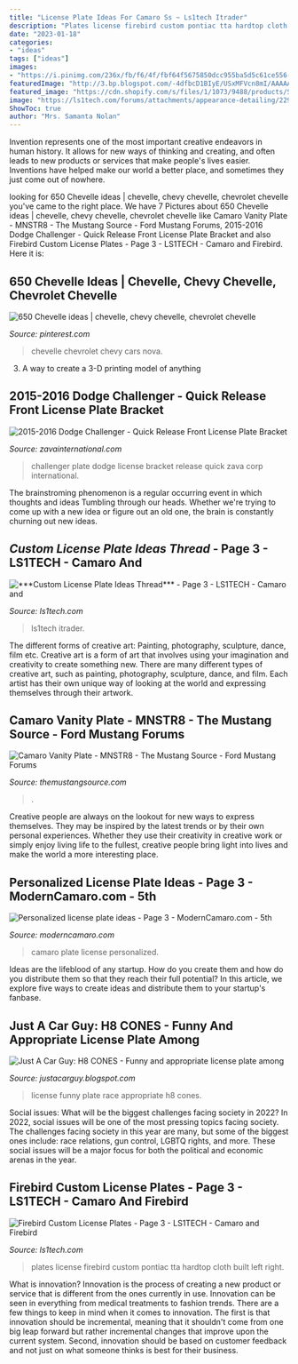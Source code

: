 ```yaml
---
title: "License Plate Ideas For Camaro Ss ~ Ls1tech Itrader"
description: "Plates license firebird custom pontiac tta hardtop cloth built left right"
date: "2023-01-18"
categories:
- "ideas"
tags: ["ideas"]
images:
- "https://i.pinimg.com/236x/fb/f6/4f/fbf64f5675850dcc955ba5d5c61ce556--chevrolet-chevelle-bow-ties.jpg"
featuredImage: "http://3.bp.blogspot.com/-4dfbcD1BIyE/USxMFVcn8mI/AAAAAAACdI4/5mptmLJVxD0/s1600/DSC_0200.JPG"
featured_image: "https://cdn.shopify.com/s/files/1/1073/9488/products/SNS1a_scat1_1024x1024.jpg?v=1458593438"
image: "https://ls1tech.com/forums/attachments/appearance-detailing/229063d1272264043-custom-license-plate-ideas-thread-0318101652-1.jpg"
ShowToc: true
author: "Mrs. Samanta Nolan"
---
```



Invention represents one of the most important creative endeavors in human history. It allows for new ways of thinking and creating, and often leads to new products or services that make people's lives easier. Inventions have helped make our world a better place, and sometimes they just come out of nowhere.

	

		
looking for 650 Chevelle ideas | chevelle, chevy chevelle, chevrolet chevelle you've came to the right place. We have 7 Pictures about 650 Chevelle ideas | chevelle, chevy chevelle, chevrolet chevelle like Camaro Vanity Plate - MNSTR8 - The Mustang Source - Ford Mustang Forums, 2015-2016 Dodge Challenger - Quick Release Front License Plate Bracket and also Firebird Custom License Plates - Page 3 - LS1TECH - Camaro and Firebird. Here it is:
		
    
## 650 Chevelle Ideas | Chevelle, Chevy Chevelle, Chevrolet Chevelle

<img loading=lazy src="https://i.pinimg.com/236x/fb/f6/4f/fbf64f5675850dcc955ba5d5c61ce556--chevrolet-chevelle-bow-ties.jpg" onerror="this.onerror=null;this.src='https://tse3.mm.bing.net/th?id=OIP.a0U1owr8ObsOkQee00J3AwAAAA&amp;pid=15.1';" alt="650 Chevelle ideas | chevelle, chevy chevelle, chevrolet chevelle">

_Source: pinterest.com_

>chevelle chevrolet chevy cars nova. 

	

3. A way to create a 3-D printing model of anything 

    
## 2015-2016 Dodge Challenger - Quick Release Front License Plate Bracket

<img loading=lazy src="https://cdn.shopify.com/s/files/1/1073/9488/products/SNS1a_scat1_1024x1024.jpg?v=1458593438" onerror="this.onerror=null;this.src='https://tse2.mm.bing.net/th?id=OIP.wgWk0D-YkXpIGpPZaGHP-AHaEr&amp;pid=15.1';" alt="2015-2016 Dodge Challenger - Quick Release Front License Plate Bracket">

_Source: zavainternational.com_

>challenger plate dodge license bracket release quick zava corp international. 

	

The brainstroming phenomenon is a regular occurring event in which thoughts and ideas Tumbling through our heads. Whether we're trying to come up with a new idea or figure out an old one, the brain is constantly churning out new ideas. 

    
## ***Custom License Plate Ideas Thread*** - Page 3 - LS1TECH - Camaro And

<img loading=lazy src="https://ls1tech.com/forums/attachments/appearance-detailing/229063d1272264043-custom-license-plate-ideas-thread-0318101652-1.jpg" onerror="this.onerror=null;this.src='https://tse2.mm.bing.net/th?id=OIP.cUxrA-uHa0WqJ2_xGFGg0AHaFj&amp;pid=15.1';" alt="***Custom License Plate Ideas Thread*** - Page 3 - LS1TECH - Camaro and">

_Source: ls1tech.com_

>ls1tech itrader. 

	

The different forms of creative art: Painting, photography, sculpture, dance, film etc.
Creative art is a form of art that involves using your imagination and creativity to create something new. There are many different types of creative art, such as painting, photography, sculpture, dance, and film. Each artist has their own unique way of looking at the world and expressing themselves through their artwork.

    
## Camaro Vanity Plate - MNSTR8 - The Mustang Source - Ford Mustang Forums

<img loading=lazy src="https://themustangsource.com/forums/attachments/f647/75102d1273070848-camaro-vanity-plate-mnstr8-monster_v8_one.jpg" onerror="this.onerror=null;this.src='https://tse2.mm.bing.net/th?id=OIP.AfTp01sqctEAYkUa4osP-gHaFj&amp;pid=15.1';" alt="Camaro Vanity Plate - MNSTR8 - The Mustang Source - Ford Mustang Forums">

_Source: themustangsource.com_

>. 

	

Creative people are always on the lookout for new ways to express themselves. They may be inspired by the latest trends or by their own personal experiences. Whether they use their creativity in creative work or simply enjoy living life to the fullest, creative people bring light into lives and make the world a more interesting place.

    
## Personalized License Plate Ideas - Page 3 - ModernCamaro.com - 5th

<img loading=lazy src="http://i48.photobucket.com/albums/f206/2chickens/BILD0521.jpg" onerror="this.onerror=null;this.src='https://tse2.mm.bing.net/th?id=OIP.XLU8uX-tzdukbnqTTrwJ7QHaFj&amp;pid=15.1';" alt="Personalized license plate ideas - Page 3 - ModernCamaro.com - 5th">

_Source: moderncamaro.com_

>camaro plate license personalized. 

	

Ideas are the lifeblood of any startup. How do you create them and how do you distribute them so that they reach their full potential? In this article, we explore five ways to create ideas and distribute them to your startup's fanbase.

    
## Just A Car Guy: H8 CONES - Funny And Appropriate License Plate Among

<img loading=lazy src="http://3.bp.blogspot.com/-4dfbcD1BIyE/USxMFVcn8mI/AAAAAAACdI4/5mptmLJVxD0/s1600/DSC_0200.JPG" onerror="this.onerror=null;this.src='https://tse4.mm.bing.net/th?id=OIP.xDNi37frrvGhWPbKgDzHzQHaFu&amp;pid=15.1';" alt="Just A Car Guy: H8 CONES - Funny and appropriate license plate among">

_Source: justacarguy.blogspot.com_

>license funny plate race appropriate h8 cones. 

	

Social issues: What will be the biggest challenges facing society in 2022?
In 2022, social issues will be one of the most pressing topics facing society. The challenges facing society in this year are many, but some of the biggest ones include: race relations, gun control, LGBTQ rights, and more. These social issues will be a major focus for both the political and economic arenas in the year.

    
## Firebird Custom License Plates - Page 3 - LS1TECH - Camaro And Firebird

<img loading=lazy src="http://img.photobucket.com/albums/v201/tta850/Docs/RARE20TH_TTA850.jpg" onerror="this.onerror=null;this.src='https://tse3.mm.bing.net/th?id=OIP.ffWvmo46eahOuz1psilIBgHaFj&amp;pid=15.1';" alt="Firebird Custom License Plates - Page 3 - LS1TECH - Camaro and Firebird">

_Source: ls1tech.com_

>plates license firebird custom pontiac tta hardtop cloth built left right. 

	

What is innovation?
Innovation is the process of creating a new product or service that is different from the ones currently in use. Innovation can be seen in everything from medical treatments to fashion trends.
There are a few things to keep in mind when it comes to innovation. The first is that innovation should be incremental, meaning that it shouldn't come from one big leap forward but rather incremental changes that improve upon the current system. Second, innovation should be based on customer feedback and not just on what someone thinks is best for their business.

